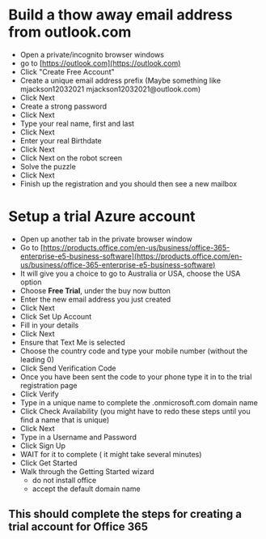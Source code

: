 # Build a thow away email address from outlook.com

- Open a private/incognito browser windows
- go to [https://outlook.com](https://outlook.com)
- Click "Create Free Account"
- Create a unique email address prefix (Maybe something like mjackson12032021   mjackson12032021\@outlook\.com)
- Click Next
- Create a strong password
- Click Next
- Type your real name, first and last
- Click Next
- Enter your real Birthdate
- Click Next
- Click Next on the robot screen
- Solve the puzzle
- Click Next
- Finish up the registration and you should then see a new mailbox

# Setup a trial Azure account

- Open up another tab in the private browser window
- Go to [https://products.office.com/en-us/business/office-365-enterprise-e5-business-software](https://products.office.com/en-us/business/office-365-enterprise-e5-business-software)
- It will give you a choice to go to Australia or USA, choose the USA option
- Choose **Free Trial**, under the buy now button
- Enter the new email address you just created
- Click Next
- Click Set Up Account
- Fill in your details
- Click Next
- Ensure that Text Me is selected
- Choose the country code and type your mobile number (without the leading 0)
- Click Send Verification Code
- Once you have been sent the code to your phone type it in to the trial registration page 
- Click Verify
- Type in a unique name to complete the .onmicrosoft.com domain name
- Click Check Availability (you might have to redo these steps until you find a name that is unique)
- Click Next
- Type in a Username and Password
- Click Sign Up
- WAIT for it to complete ( it might take several minutes)
- Click Get Started
- Walk through the Getting Started wizard 
  - do not install office 
  - accept the default domain name

## This should complete the steps for creating a trial account for Office 365
